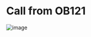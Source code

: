 # Call from OB121
![image](https://github.com/user-attachments/assets/58542b39-20a0-4167-a290-f158eb7df1e6)

